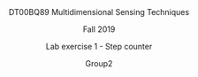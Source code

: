<center>
DT00BQ89 Multidimensional Sensing Techniques

Fall 2019
  
Lab exercise 1 - Step counter
  
Group2
</center>
